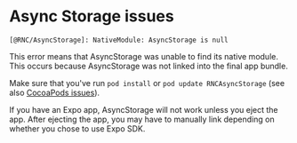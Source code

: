 # Async Storage issues

```
[@RNC/AsyncStorage]: NativeModule: AsyncStorage is null
```

This error means that AsyncStorage was unable to find its native module. This occurs because AsyncStorage was not linked into the final app bundle.

Make sure that you've run `pod install` or `pod update RNCAsyncStorage` (see also [CocoaPods issues](https://react-native-async-storage.github.io/async-storage/docs/help/troubleshooting/#ios-cocoapods-issues)).

If you have an Expo app, AsyncStorage will not work unless you eject the app. After ejecting the app, you may have to manually link depending on whether you chose to use Expo SDK.
